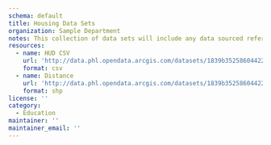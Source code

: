 ```yaml
---
schema: default
title: Housing Data Sets
organization: Sample Department
notes: This collection of data sets will include any data sourced referent to housing matters, including but not limited to
resources:
  - name: HUD CSV
    url: 'http://data.phl.opendata.arcgis.com/datasets/1839b35258604422b0b520cbb668df0d_0.csv'
    format: csv
  - name: Distance 
    url: 'http://data.phl.opendata.arcgis.com/datasets/1839b35258604422b0b520cbb668df0d_0.csv'
    format: shp
license: ''
category:
  - Education
maintainer: ''
maintainer_email: ''
---
```

